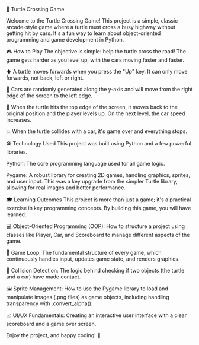 🐢 Turtle Crossing Game

Welcome to the Turtle Crossing Game! This project is a simple, classic arcade-style game where a turtle must cross a busy highway without getting hit by cars. It's a fun way to learn about object-oriented programming and game development in Python.

🎮 How to Play
The objective is simple: help the turtle cross the road! The game gets harder as you level up, with the cars moving faster and faster.

⬆️ A turtle moves forwards when you press the "Up" key. It can only move forwards, not back, left or right.

🚗 Cars are randomly generated along the y-axis and will move from the right edge of the screen to the left edge.

🏁 When the turtle hits the top edge of the screen, it moves back to the original position and the player levels up. On the next level, the car speed increases.

💥 When the turtle collides with a car, it's game over and everything stops.

🛠️ Technology Used
This project was built using Python and a few powerful libraries.

Python: The core programming language used for all game logic.

Pygame: A robust library for creating 2D games, handling graphics, sprites, and user input. This was a key upgrade from the simpler Turtle library, allowing for real images and better performance.

🎓 Learning Outcomes
This project is more than just a game; it's a practical exercise in key programming concepts. By building this game, you will have learned:

💻 Object-Oriented Programming (OOP): How to structure a project using classes like Player, Car, and Scoreboard to manage different aspects of the game.

🔄 Game Loop: The fundamental structure of every game, which continuously handles input, updates game state, and renders graphics.

🚧 Collision Detection: The logic behind checking if two objects (the turtle and a car) have made contact.

🖼️ Sprite Management: How to use the Pygame library to load and manipulate images (.png files) as game objects, including handling transparency with .convert_alpha().

📈 UI/UX Fundamentals: Creating an interactive user interface with a clear scoreboard and a game over screen.

Enjoy the project, and happy coding! 🚀
